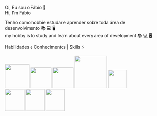 Oi, Eu sou o Fábio 👋 <br />
Hi, I'm Fábio <br />

Tenho como hobbie estudar e aprender sobre toda área de desenvolvimento :books: :computer: :desktop_computer: <br />
my hobby is to study and learn about every area of development :books: :computer: :desktop_computer:

Habilidades e Conhecimentos | Skills ⚡

<div style="display: inline_block; margin-bottom: 5px">
<img src="https://img.shields.io/badge/HTML5-E34F26?style=for-the-badge&logo=html5&logoColor=white"/ width="78px">
<img src="https://img.shields.io/badge/CSS3-1572B6?style=for-the-badge&logo=css3&logoColor=white" width="68px">
<img src="https://img.shields.io/badge/Sass-CC6699?style=for-the-badge&logo=sass&logoColor=white" width="68px">
<img src="https://img.shields.io/badge/JavaScript-F7DF1E?style=for-the-badge&logo=javascript&logoColor=black" width="105px"> 
<img src="https://img.shields.io/badge/PHP-777BB4?style=for-the-badge&logo=php&logoColor=white" width="60px"> <br />
          
<img src="https://cdn.jsdelivr.net/gh/devicons/devicon/icons/html5/html5-original-wordmark.svg" height="70" width="62"/>
<img src="https://cdn.jsdelivr.net/gh/devicons/devicon/icons/css3/css3-original-wordmark.svg" height="70" width="62" />          
<img src="https://cdn.jsdelivr.net/gh/devicons/devicon/icons/sass/sass-original.svg" height="70" width="62" />
          
          
          
</div>
<br />
<br />

<!--[![Top Langs](https://github-readme-stats.vercel.app/api/top-langs/?username=anuraghazra)](https://github.com/fab1opinto/github-readme-stats)-->

















<!--[![Top Langs](https://github-readme-stats.vercel.app/api/top-langs/?username=anuraghazra)](https://github.com/fab1opinto/github-readme-stats)-->






<!--
**fab1opinto/fab1opinto** is a ✨ _special_ ✨ repository because its `README.md` (this file) appears on your GitHub profile.

Here are some ideas to get you started:

- 🔭 I’m currently working on ...
- 🌱 I’m currently learning ...
- 👯 I’m looking to collaborate on ...
- 🤔 I’m looking for help with ...
- 💬 Ask me about ...
- 📫 How to reach me: ...
- 😄 Pronouns: ...
- ⚡ Fun fact: ...
-->
